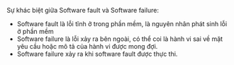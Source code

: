 Sự khác biệt giữa Software fault và Software failure:
- Software fault là lỗi tĩnh ở trong phần mềm, là nguyên nhân phát sinh lỗi ở phần mềm
- Software failure là lỗi xảy ra bên ngoài, có thể coi là hành vi sai về mặt yêu cầu hoặc mô tả của hành vi được mong đợi.
- Software failure xảy ra khi software fault được thực thi.
